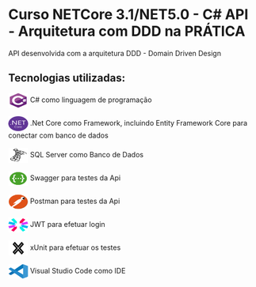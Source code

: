 # Curso NETCore 3.1/NET5.0 - C# API - Arquitetura com DDD na PRÁTICA

API desenvolvida com a arquitetura DDD - Domain Driven Design

## Tecnologias utilizadas:

<div style="display: inline-block">
  <img align="center" alt="Hugo-CSharp" height="30" width="40" src="https://github.com/hugo-nascimento/hugo-nascimento/blob/master/csharp-original.svg?raw=true">
  C# como linguagem de programação
  <br>
  <br>
  <img align="center" alt="Hugo-NetCore" height="30" width="40" src="https://github.com/hugo-nascimento/hugo-nascimento/blob/master/dotnetcore-original.svg?raw=true">
  .Net Core como Framework, incluindo Entity Framework Core para conectar com banco de dados
  <br>
  <br>
  <img align="center" alt="Hugo-SqlServer" height="30" width="40" src="https://github.com/hugo-nascimento/hugo-nascimento/blob/master/microsoftsqlserver-plain.svg?raw=true">
  SQL Server como Banco de Dados
  <br>
  <br>
  <img align="center" alt="Hugo-Swagger" height="30" width="40" src="https://github.com/hugo-nascimento/hugo-nascimento/blob/master/swagger.svg?raw=true">
  Swagger para testes da Api
  <br>
  <br>
  <img align="center" alt="Hugo-Postman" height="30" width="40" src="https://github.com/hugo-nascimento/hugo-nascimento/blob/master/postman.svg?raw=true">
  Postman para testes da Api
  <br>
  <br>
  <img align="center" alt="Hugo-Jwt" height="30" width="40" src="https://github.com/hugo-nascimento/hugo-nascimento/blob/master/jwt-3.svg?raw=true">
  JWT para efetuar login
  <br>
  <br>
  <img align="center" alt="Hugo-Xunit" height="30" width="40" src="https://github.com/hugo-nascimento/hugo-nascimento/blob/master/xunit.svg?raw=true">
  xUnit para efetuar os testes
  <br>
  <br>
  <img align="center" alt="Hugo-VSCode" height="30" width="40" src="https://github.com/hugo-nascimento/hugo-nascimento/blob/master/vscode-original.svg?raw=true">
  Visual Studio Code como IDE
</div>

